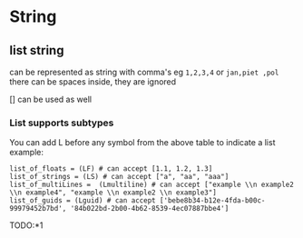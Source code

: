 
# String

## list string

can be represented as string with comma's eg ```1,2,3,4``` or ```jan,piet ,pol```
there can be spaces inside, they are ignored

[] can be used as well

### List supports subtypes

You can add L before any symbol from the above table to indicate a list  
example: 
```
list_of_floats = (LF) # can accept [1.1, 1.2, 1.3]
list_of_strings = (LS) # can accept ["a", "aa", "aaa"]
list_of_multiLines =  (Lmultiline) # can accept ["example \\n example2 \\n example4", "example \\n example2 \\n example3"]
list_of_guids = (Lguid) # can accept ['bebe8b34-b12e-4fda-b00c-99979452b7bd', '84b022bd-2b00-4b62-8539-4ec07887bbe4'] 

```

TODO:*1
